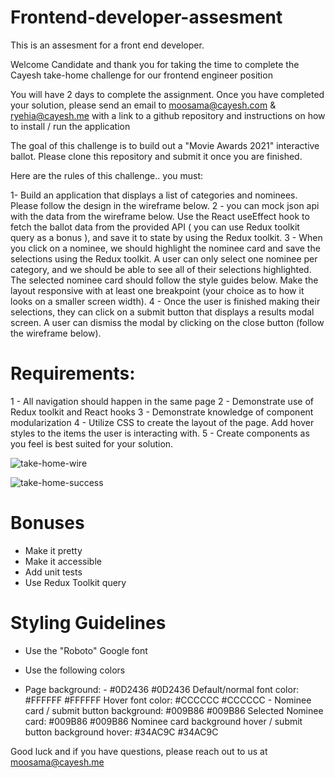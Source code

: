# Frontend-developer-assesment
This is an assesment for a front end developer.

Welcome Candidate and thank you for taking the time to complete the Cayesh take-home challenge for our frontend engineer position

You will have 2 days to complete the assignment. Once you have completed your solution, please send an email to moosama@cayesh.com & ryehia@cayesh.me with a link to a github repository and instructions on how to install / run the application

The goal of this challenge is to build out a "Movie Awards 2021" interactive ballot. Please clone this repository and submit it once you are finished.

Here are the rules of this challenge.. you must:

1- Build an application that displays a list of categories and nominees. Please follow the design in the wireframe below.
2 - you can mock json api with the data from the wireframe below. Use the React useEffect hook to fetch the ballot data from the provided API ( you can use Redux toolkit query as a bonus ), and save it to state by using the Redux toolkit.
3 - When you click on a nominee, we should highlight the nominee card and save the selections using the Redux toolkit. A user can only select one nominee per category, and we should be able to see all of their selections highlighted. The selected nominee card should follow the style guides below.
Make the layout responsive with at least one breakpoint (your choice as to how it looks on a smaller screen width).
4 - Once the user is finished making their selections, they can click on a submit button that displays a results modal screen. A user can dismiss the modal by clicking on the close button (follow the wireframe below).


# Requirements:
1 - All navigation should happen in the same page
2 - Demonstrate use of Redux toolkit and React hooks
3 - Demonstrate knowledge of component modularization
4 - Utilize CSS to create the layout of the page. Add hover styles to the items the user is interacting with.
5 - Create components as you feel is best suited for your solution.





![take-home-wire](https://github.com/MohamedOsamaAbdellah/Frontend-developer-assesment/assets/36635247/2cda3db4-6e22-42d9-a991-9bb4571a3d38)






![take-home-success](https://github.com/MohamedOsamaAbdellah/Frontend-developer-assesment/assets/36635247/aa7fd611-d203-4876-ab76-88046781409c)


# Bonuses
* Make it pretty
* Make it accessible
* Add unit tests
* Use Redux Toolkit query


# Styling Guidelines
* Use the "Roboto" Google font

* Use the following colors

* Page background: - #0D2436 #0D2436
    Default/normal font color: #FFFFFF #FFFFFF
    Hover font color: #CCCCCC #CCCCCC
      - Nominee card / submit button background: #009B86 #009B86
    Selected Nominee card: #009B86 #009B86
    Nominee card background hover / submit button background hover: #34AC9C #34AC9C

  
Good luck and if you have questions, please reach out to us at moosama@cayesh.me 





